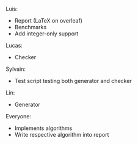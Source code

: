 Luis:
* Report (LaTeX on overleaf)
* Benchmarks
* Add integer-only support

Lucas:
* Checker

Sylvain:
* Test script testing both generator and checker

Lin:
* Generator

Everyone:
* Implements algorithms
* Write respective algorithm into report
